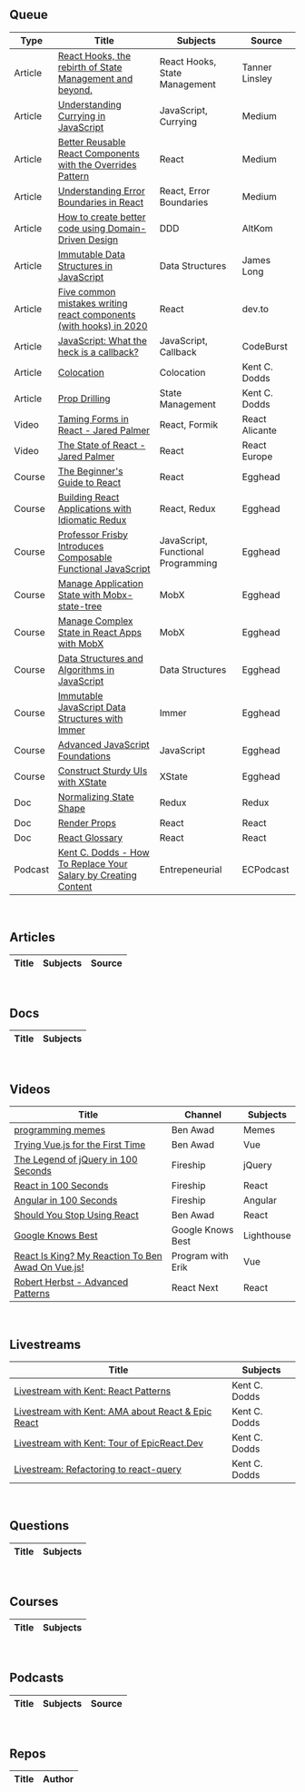 ## Queue
| Type | Title | Subjects | Source |
|------|-------|----------|--------|
|Article|[React Hooks, the rebirth of State Management and beyond.](https://tannerlinsley.com/blog/react-hooks-the-rebirth-of-state-management)|React Hooks, State Management|Tanner Linsley|
|Article|[Understanding Currying in JavaScript](https://blog.bitsrc.io/understanding-currying-in-javascript-ceb2188c339)|JavaScript, Currying|Medium|
|Article|[Better Reusable React Components with the Overrides Pattern](https://medium.com/@dschnr/better-reusable-react-components-with-the-overrides-pattern-9eca2339f646)|React|Medium|
|Article|[Understanding Error Boundaries in React](https://blog.bitsrc.io/understanding-error-boundaries-in-react-e58f15ae1f38)|React, Error Boundaries|Medium|
|Article|[How to create better code using Domain-Driven Design](https://altkomsoftware.pl/en/blog/create-better-code-using-domain-driven-design/)|DDD|AltKom|
|Article|[Immutable Data Structures in JavaScript](https://jlongster.com/Using-Immutable-Data-Structures-in-JavaScript)|Data Structures|James Long|
|Article|[Five common mistakes writing react components (with hooks) in 2020](https://dev.to/lowe1111/five-common-mistakes-writing-react-components-with-hooks-in-2020-2ac3)|React|dev.to|
|Article|[JavaScript: What the heck is a callback?](https://codeburst.io/javascript-what-the-heck-is-a-callback-aba4da2deced)|JavaScript, Callback|CodeBurst|
|Article|[Colocation](https://kentcdodds.com/blog/colocation)|Colocation|Kent C. Dodds|
|Article|[Prop Drilling](https://kentcdodds.com/blog/prop-drilling)|State Management|Kent C. Dodds|
|Video|[Taming Forms in React - Jared Palmer](https://www.youtube.com/watch?v=oiNtnehlaTo)|React, Formik|React Alicante|
|Video|[The State of React - Jared Palmer](https://www.youtube.com/watch?v=u_0ZMiQZr0k)|React|React Europe|
|Course|[The Beginner's Guide to React](https://egghead.io/courses/the-beginner-s-guide-to-react)|React|Egghead|
|Course|[Building React Applications with Idiomatic Redux](https://egghead.io/courses/building-react-applications-with-idiomatic-redux)|React, Redux|Egghead|
|Course|[Professor Frisby Introduces Composable Functional JavaScript](https://egghead.io/courses/professor-frisby-introduces-composable-functional-javascript)|JavaScript, Functional Programming|Egghead|
|Course|[Manage Application State with Mobx-state-tree](https://egghead.io/courses/manage-application-state-with-mobx-state-tree)|MobX|Egghead|
|Course|[Manage Complex State in React Apps with MobX](https://egghead.io/courses/manage-complex-state-in-react-apps-with-mobx)|MobX|Egghead|
|Course|[Data Structures and Algorithms in JavaScript](https://egghead.io/courses/data-structures-and-algorithms-in-javascript)|Data Structures|Egghead|
|Course|[Immutable JavaScript Data Structures with Immer](https://egghead.io/courses/immutable-javascript-data-structures-with-immer)|Immer|Egghead|
|Course|[Advanced JavaScript Foundations](https://egghead.io/courses/advanced-javascript-foundations)|JavaScript|Egghead|
|Course|[Construct Sturdy UIs with XState](https://egghead.io/courses/construct-sturdy-uis-with-xstate)|XState|Egghead|
|Doc|[Normalizing State Shape](https://redux.js.org/recipes/structuring-reducers/normalizing-state-shape/)|Redux|Redux|
|Doc|[Render Props](https://reactjs.org/docs/render-props.html)|React|React|
|Doc|[React Glossary](https://reactjs.org/docs/glossary.html)|React|React|
|Podcast|[Kent C. Dodds - How To Replace Your Salary by Creating Content](https://www.ecpodcast.io/episodes/19-kent-c-dodds-how-to-replace-your-salary-by-creating-content)|Entrepeneurial|ECPodcast|

&nbsp;&nbsp;&nbsp;

## Articles

| Title | Subjects | Source |
|-------|---------|--------|

&nbsp;&nbsp;&nbsp;

## Docs
| Title | Subjects |
|-------|----------|

&nbsp;&nbsp;&nbsp;

## Videos
| Title | Channel | Subjects |
|-------|---------| ---------|
|[programming memes](https://www.youtube.com/watch?v=6i-cagHpBcs)|Ben Awad|Memes|
|[Trying Vue.js for the First Time](https://www.youtube.com/watch?v=3OhLUYNw0TI)|Ben Awad|Vue|
|[The Legend of jQuery in 100 Seconds](https://www.youtube.com/watch?v=UU-GebNqdbg)|Fireship|jQuery|
|[React in 100 Seconds](https://www.youtube.com/watch?v=Tn6-PIqc4UM)|Fireship|React|
|[Angular in 100 Seconds](https://www.youtube.com/watch?v=Ata9cSC2WpM)|Fireship|Angular|
|[Should You Stop Using React](https://www.youtube.com/watch?v=PJ0QSJpJn2U)|Ben Awad|React|
|[Google Knows Best](https://www.youtube.com/watch?v=KfU2mPwVE8E)|Google Knows Best|Lighthouse|
|[React Is King? My Reaction To Ben Awad On Vue.js!](https://www.youtube.com/watch?v=YXvZZh6ctvE)|Program with Erik|Vue|
|[Robert Herbst - Advanced Patterns](https://www.youtube.com/watch?v=GjkIxno8bik)|React Next|React|

&nbsp;&nbsp;&nbsp;

## Livestreams
| Title | Subjects |
|-------|---------|
|[Livestream with Kent: React Patterns](https://www.youtube.com/watch?v=WV0UUcSPk-0)|Kent C. Dodds|
|[Livestream with Kent: AMA about React & Epic React](https://www.youtube.com/watch?v=gl4X59r6FnE)|Kent C. Dodds|
|[Livestream with Kent: Tour of EpicReact.Dev](https://www.youtube.com/watch?v=U-DFEZXbnkE)|Kent C. Dodds|
|[Livestream: Refactoring to react-query](https://www.youtube.com/watch?v=eEKn8UJfYgc)|Kent C. Dodds


&nbsp;&nbsp;&nbsp;

## Questions
| Title | Subjects |
|-------|---------|


&nbsp;&nbsp;&nbsp;

## Courses
| Title | Subjects |
|-------|---------|


&nbsp;&nbsp;&nbsp;

## Podcasts
| Title | Subjects | Source |
|-------|---------|--------|


&nbsp;&nbsp;&nbsp;

## Repos
| Title | Author |
|-------|--------|


